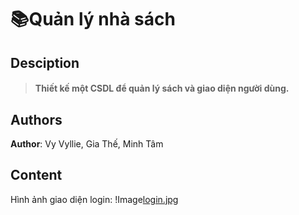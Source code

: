 # 📚Quản lý nhà sách

## Desciption
>#### Thiết kế một CSDL để quản lý sách và giao diện người dùng.

## Authors
**Author**: Vy Vyllie, Gia Thế, Minh Tâm

## Content
Hình ảnh giao diện login:
!Image[login.jpg](https://github.com/vyllie333/SE104_Quanlynhasach/blob/e24efc65f06cbcbd1b9472ddb8e8fb9b5270c184/login.jpg)
